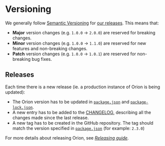 # Versioning

We generally follow [Semantic Versioning](https://semver.org/) for [our releases](./tutorials/releasing.md). This means that:
- **Major** version changes (e.g. `1.0.0` -> `2.0.0`) are reserved for breaking changes.
- **Minor** version changes (e.g. `1.0.0` -> `1.1.0`) are reserved for new features and non-breaking changes.
- **Patch** version changes (e.g. `1.0.0` -> `1.0.1`) are reserved for non-breaking bug fixes.

## Releases

Each time there is a new release (ie. a production instance of Orion is being updated):
- The Orion version has to be updated in [`package.json`](../../package.json) and [`package-lock.json`](../../package-lock.json).
- A new entry has to be added to the [CHANGELOG](../../CHANGELOG.md), describing all the changes made since the last release.
- A new tag has to be created in the GitHub repository. The tag should match the version specified in [`package.json`](../../package.json) (for example: `2.3.0`)

For more details about releasing Orion, see _[Releasing guide](./tutorials/releasing.md)_.
